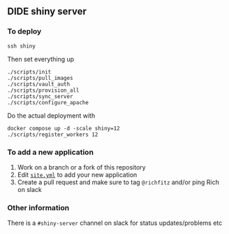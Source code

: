 ## DIDE shiny server

### To deploy

```
ssh shiny
```

Then set everything up

```
./scripts/init
./scripts/pull_images
./scripts/vault_auth
./scripts/provision_all
./scripts/sync_server
./scripts/configure_apache
```

Do the actual deployment with

```
docker compose up -d -scale shiny=12
./scripts/register_workers 12
```

### To add a new application

1. Work on a branch or a fork of this repository
2. Edit [`site.yml`](site.yml) to add your new application
3. Create a pull request and make sure to tag `@richfitz` and/or ping Rich on slack

### Other information

There is a `#shiny-server` channel on slack for status updates/problems etc
